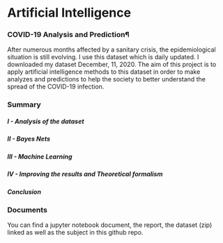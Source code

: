 # Artificial Intelligence

### COVID-19 Analysis and Prediction¶

After numerous months affected by a sanitary crisis, the epidemiological situation is still evolving. I use this dataset which is daily updated. I downloaded my dataset  December, 11, 2020. 
The aim of this project is to apply artificial intelligence methods to this dataset in order to make analyzes and predictions to help the society to better understand the spread of the COVID-19 infection.


### Summary

##### I - Analysis of the dataset
##### II - Bayes Nets
##### III - Machine Learning
##### IV - Improving the results and Theoretical formalism
##### Conclusion	

### Documents

You can find a jupyter notebook document, the report, the dataset (zip) linked as well as the subject in this github repo.
